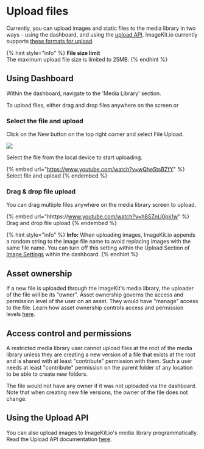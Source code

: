 # Upload files

Currently, you can upload images and static files to the media library in two ways - using the dashboard, and using the [upload API](../../api-reference/upload-file-api/). ImageKit.io currently supports [these formats for upload](../../api-reference/upload-file-api/#allowed-mime-types-for-uploading).

{% hint style="info" %}
**File size limit**\
The maximum upload file size is limited to 25MB.
{% endhint %}

## Using Dashboard

Within the dashboard, navigate to the 'Media Library' section.

To upload files, either drag and drop files anywhere on the screen or

### Select the file and upload

 Click on the New button on the top right corner and select File Upload.

![](../../.gitbook/assets/new-file-upload.png)

Select the file from the local device to start uploading.

{% embed url="https://www.youtube.com/watch?v=wQheStsBZfY" %}
Select file and upload
{% endembed %}

### Drag & drop file upload

You can drag multiple files anywhere on the media library screen to upload.

{% embed url="hhttps://www.youtube.com/watch?v=h8SZnU0pk1w" %}
Drag and drop file upload
{% endembed %}

{% hint style="info" %}
**Info:** When uploading images, ImageKit.io appends a random string to the image file name to avoid replacing images with the same file name. You can turn off this setting within the Upload Section of [Image Settings](https://imagekit.io/dashboard#settings) within the dashboard.
{% endhint %}

## Asset ownership

If a new file is uploaded through the ImageKit's media library, the uploader of the file will be its "owner". Asset ownership governs the access and permission level of the user on an asset. They would have "manage" access to the file. Learn how asset ownership controls access and permission levels [here](../../access-control-and-permissions/README.md#access-and-permission-management).

## Access control and permissions

A restricted media library user cannot upload files at the root of the media library unless they are creating a new version of a file that exists at the root and is shared with at least "contribute" permission with them. Such a user needs at least "contribute" permission on the parent folder of any location to be able to create new folders.

The file would not have any owner if it was not uploaded via the dashboard. Note that when creating new file versions, the owner of the file does not change.

## Using the Upload API

You can also upload images to ImageKit.io's media library programmatically. Read the Upload API documentation [here](../../api-reference/upload-file-api/).
